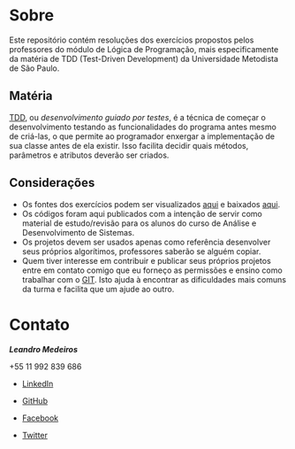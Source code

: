# Sobre #
Este repositório contém resoluções dos exercícios propostos pelos professores do módulo de Lógica de Programação, mais especificamente da matéria de TDD (Test-Driven Development) da Universidade Metodista de São Paulo.

## Matéria ##
[TDD](http://www.wikiwand.com/pt/Test_Driven_Development), ou *desenvolvimento guiado por testes*, é a técnica de começar o desenvolvimento testando as funcionalidades do programa antes mesmo de criá-las, o que permite ao programador enxergar a implementação de sua classe antes de ela existir. Isso facilita decidir quais métodos, parâmetros e atributos deverão ser criados.

## Considerações ##
* Os fontes dos exercícios podem ser visualizados [aqui](src) e baixados [aqui](downloads).
* Os códigos foram aqui publicados com a intenção de servir como material de estudo/revisão para os alunos do curso de Análise e Desenvolvimento de Sistemas.
* Os projetos devem ser usados apenas como referência desenvolver seus próprios algorítimos, professores saberão se alguém copiar.
* Quem tiver interesse em contribuir e publicar seus próprios projetos entre em contato comigo que eu forneço as permissões e ensino como trabalhar com o [GIT](http://git-scm.com/). Isto ajuda à encontrar as dificuldades mais comuns da turma e facilita que um ajude ao outro.

# Contato #
***Leandro Medeiros***

+55 11 992 839 686

* [LinkedIn](https://br.linkedin.com/in/medeirosleandro)

* [GitHub](https://github.com/leandrommedeiros)

* [Facebook](https://www.facebook.com/leandro.m.medeiros)

* [Twitter](https://twitter.com/LeMedeiros10)